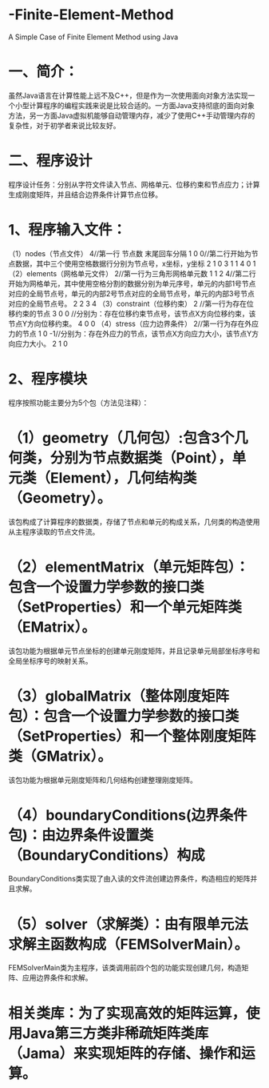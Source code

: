 # -Finite-Element-Method
A Simple Case of Finite Element Method using Java
# 一、简介：
虽然Java语言在计算性能上远不及C++，但是作为一次使用面向对象方法实现一个小型计算程序的编程实践来说是比较合适的。一方面Java支持彻底的面向对象方法，另一方面Java虚拟机能够自动管理内存，减少了使用C++手动管理内存的复杂性，对于初学者来说比较友好。
# 二、程序设计
程序设计任务：分别从字符文件读入节点、网格单元、位移约束和节点应力；计算生成刚度矩阵，并且结合边界条件计算节点位移。
# 1、程序输入文件：
（1）nodes（节点文件）
4//第一行 节点数 末尾回车分隔
1 0 0//第二行开始为节点数据，其中三个使用空格数据行分别为节点号，x坐标，y坐标
2 1 0
3 1 1
4 0 1
（2）elements（网格单元文件）
2//第一行为三角形网格单元数
1 1 2 4//第二行开始为网格单元，其中使用空格分割的数据分别为单元序号，单元的内部1号节点对应的全局节点号，单元的内部2号节点对应的全局节点号，单元的内部3号节点对应的全局节点号。
2 2 3 4
（3）constraint（位移约束）
2 //第一行为存在位移约束的节点
3 0 0 //分别为：存在位移约束节点号，该节点X方向位移约束，该节点Y方向位移约束。
4 0 0
（4）stress（应力边界条件）
2//第一行为存在外应力的节点
1 0 -1//分别为：存在外应力的节点，该节点X方向应力大小，该节点Y方向应力大小。
2 1 0
# 2、程序模块
程序按照功能主要分为5个包（方法见注释）：
# （1）geometry（几何包）:包含3个几何类，分别为节点数据类（Point），单元类（Element），几何结构类（Geometry）。
该包构成了计算程序的数据类，存储了节点和单元的构成关系，几何类的构造使用从主程序读取的节点文件流。
# （2）elementMatrix（单元矩阵包）：包含一个设置力学参数的接口类（SetProperties）和一个单元矩阵类（EMatrix）。
该包功能为根据单元节点坐标的创建单元刚度矩阵，并且记录单元局部坐标序号和全局坐标序号的映射关系。
# （3）globalMatrix（整体刚度矩阵包）：包含一个设置力学参数的接口类（SetProperties）和一个整体刚度矩阵类（GMatrix）。
该包功能为根据单元刚度矩阵和几何结构创建整理刚度矩阵。
# （4）boundaryConditions(边界条件包)：由边界条件设置类（BoundaryConditions）构成
BoundaryConditions类实现了由入读的文件流创建边界条件，构造相应的矩阵并且求解。
# （5）solver（求解类）：由有限单元法求解主函数构成（FEMSolverMain）。
FEMSolverMain类为主程序，该类调用前四个包的功能实现创建几何，构造矩阵、应用边界条件和求解。

# 相关类库：为了实现高效的矩阵运算，使用Java第三方类非稀疏矩阵类库（Jama）来实现矩阵的存储、操作和运算。
